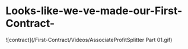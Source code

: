 # Looks-like-we-ve-made-our-First-Contract-
![contract](/First-Contract/Videos/AssociateProfitSplitter Part 01.gif)
